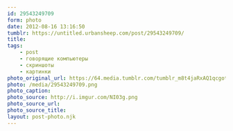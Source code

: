 ```yaml
---
id: 29543249709
form: photo
date: 2012-08-16 13:16:50
tumblr: https://untitled.urbansheep.com/post/29543249709/
title:
tags:
    - post
    - говорящие компьютеры
    - скриншоты
    - картинки
photo_original_url: https://64.media.tumblr.com/tumblr_m8t4jaRxAQ1qcgoteo1_400.png
photo: /media/29543249709.png
photo_caption: 
photo_source: http://i.imgur.com/NI03g.png
photo_source_url:
photo_source_title:
layout: post-photo.njk
---
```


